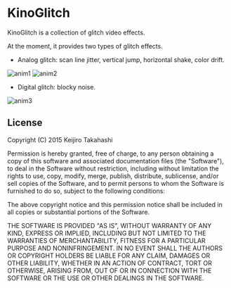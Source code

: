KinoGlitch
==========

KinoGlitch is a collection of glitch video effects.

At the moment, it provides two types of glitch effects.

- Analog glitch: scan line jitter, vertical jump, horizontal shake, color drift.

![anim1](http://31.media.tumblr.com/493ac4873d748f8f5e925da2b1fba5c0/tumblr_nqwxq8Kw8a1qio469o1_400.gif)
![anim2](http://33.media.tumblr.com/f1750d6553817e32b9a9716bd8d25f0e/tumblr_nqwxq8Kw8a1qio469o2_400.gif)

- Digital glitch: blocky noise.

![anim3](http://33.media.tumblr.com/b7cbce006a2772e920478964ce233b1c/tumblr_nqwxq8Kw8a1qio469o3_400.gif)

License
-------

Copyright (C) 2015 Keijiro Takahashi

Permission is hereby granted, free of charge, to any person obtaining a copy of
this software and associated documentation files (the "Software"), to deal in
the Software without restriction, including without limitation the rights to
use, copy, modify, merge, publish, distribute, sublicense, and/or sell copies of
the Software, and to permit persons to whom the Software is furnished to do so,
subject to the following conditions:

The above copyright notice and this permission notice shall be included in all
copies or substantial portions of the Software.

THE SOFTWARE IS PROVIDED "AS IS", WITHOUT WARRANTY OF ANY KIND, EXPRESS OR
IMPLIED, INCLUDING BUT NOT LIMITED TO THE WARRANTIES OF MERCHANTABILITY, FITNESS
FOR A PARTICULAR PURPOSE AND NONINFRINGEMENT. IN NO EVENT SHALL THE AUTHORS OR
COPYRIGHT HOLDERS BE LIABLE FOR ANY CLAIM, DAMAGES OR OTHER LIABILITY, WHETHER
IN AN ACTION OF CONTRACT, TORT OR OTHERWISE, ARISING FROM, OUT OF OR IN
CONNECTION WITH THE SOFTWARE OR THE USE OR OTHER DEALINGS IN THE SOFTWARE.
